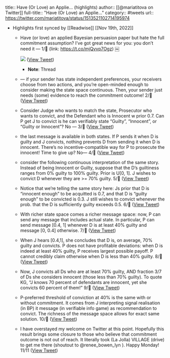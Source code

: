 title:: Have (Or Love) an Applie... (highlights)
author:: [[@mariatitova on Twitter]]
full-title:: "Have (Or Love) an Applie..."
category:: #tweets
url:: https://twitter.com/mariatitova/status/1513521102714195974

- Highlights first synced by [[Readwise]] [[Nov 19th, 2022]]
	- Have (or love) an applied Bayesian persuasion paper but hate the full commitment assumption? I’ve got great news for you: you don’t need it — 
	  1/🧵 (link: https://t.co/mjQvvp7Ogz)
	  ￼ 
	  
	  ![](https://pbs.twimg.com/media/FQEbazTaAAI1hO4.jpg) ([View Tweet](https://twitter.com/mariatitova/status/1513521102714195974))
		- **Note**: Thread
	- — if your sender has state independent preferences, your receivers choose from two actions, and you’re open-minded enough to consider making the state space continuous. Then, your sender just needs (some) evidence to reach the commitment outcome!
	  2/🧵 ([View Tweet](https://twitter.com/mariatitova/status/1513521105029505027))
	- Consider Judge who wants to match the state, Prosecutor who wants to convict, and the Defendant who is Innocent w prior 0.7. Can P get J to convict is he can verifiably state “Guilty”, “Innocent”, or “Guilty or Innocent”? No —
	  3/🧵 ([View Tweet](https://twitter.com/mariatitova/status/1513521106438688772))
	- the last message is available in both states. If P sends it when D is guilty and J convicts, nothing prevents D from sending it when D is innocent. There’s no incentive-compatible way for P to prosecute the innocent! Time to give up? No—
	  4/🧵 ([View Tweet](https://twitter.com/mariatitova/status/1513521107315441678))
	- consider the following continuous interpretation of the same story. Instead of being Innocent or Guilty, suppose that the D’s guiltiness ranges from 0% guilty to 100% guilty. Prior is U[0, 1]. J wishes to convict D whenever they are >= 70% guilty.
	  5/🧵 ([View Tweet](https://twitter.com/mariatitova/status/1513521108519108612))
	- Notice that we’re telling the same story here: Js prior that D is “innocent enough” to be acquitted is 0.7, and that D is “guilty enough” to be convicted is 0.3. J still wishes to convict whenever the prob. that
	  the D is sufficiently guilty exceeds 0.5.
	  6/🧵 ([View Tweet](https://twitter.com/mariatitova/status/1513521109425139717))
	- With richer state space comes a richer message space: now, P can
	  send any message that includes actual state. In particular, P can send
	  message [0.4, 1] whenever D is at least 40% guilty and message [0, 0.4] otherwise.
	  7/🧵 ([View Tweet](https://twitter.com/mariatitova/status/1513521110146551812))
	- When J hears [0.4,1], she concludes that D is, on average, 70% guilty and convicts. P does not have profitable deviations: when D is indeed at least 40% guilty, P receives largest possible payoff. P cannot credibly claim otherwise when D is less than 40% guilty.
	  8/🧵 ([View Tweet](https://twitter.com/mariatitova/status/1513521111002234892))
	- Now, J convicts all Ds who are at least 70% guilty, AND fraction 3/7 of Ds she considers innocent (those less than 70% guilty). To quote KG, “J knows 70 percent of defendants are innocent, yet she convicts 60 percent of them!”
	  9/🧵 ([View Tweet](https://twitter.com/mariatitova/status/1513521111773949953))
	- P-preferred threshold of conviction at 40% is the same with or without commitment. It comes from J interpreting signal realisation (in BP) it message (in verifiable info game) as recommendation to convict. The richness of the message space allows for exact same solution.
	  10/🧵 ([View Tweet](https://twitter.com/mariatitova/status/1513521112533114880))
	- I have overstayed my welcome on Twitter at this point. Hopefully this result brings some closure to those who believe that commitment outcome  is not out of reach. It literally took (La Jolla) VILLAGE (drive) to get me there (shoutout to @renee_bowen_lyn ). Happy Monday!
	  11/11 ([View Tweet](https://twitter.com/mariatitova/status/1513521113229402117))